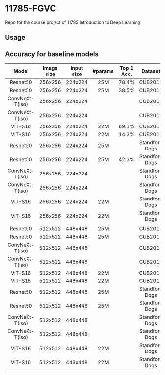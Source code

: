 # 11785-FGVC
Repo for the course project of 11785 Introduction to Deep Learning

## Usage

## Accuracy for baseline models
| Model | Image size | Input size | #params | Top 1 Acc. | Dataset | Pretrained |
|:---:|:---:|:---:|:---:| :---:|:---:|:---:|
| Resnet50 | 256x256 | 224x224 | 25M | 78.4% | CUB2011 | True |
| Resnet50 | 256x256 | 224x224 | 25M | 38.5% | CUB2011 | False |
| ConvNeXt-T(iso) | 256x256 | 224x224 |  |  | CUB2011 | True |
| ConvNeXt-T(iso) | 256x256 | 224x224 |  |  | CUB2011 | False |
| ViT-S16 | 256x256 | 224x224 | 22M | 69.1% | CUB2011 | True |
| ViT-S16 | 256x256 | 224x224 | 22M | 14.3% | CUB2011 | False |
| Resnet50 | 256x256 | 224x224 | 25M |  | Standford Dogs | True |
| Resnet50 | 256x256 | 224x224 | 25M | 42.3% | Standford Dogs | False |
| ConvNeXt-T(iso) | 256x256 | 224x224 |  |  | Standford Dogs | True |
| ConvNeXt-T(iso) | 256x256 | 224x224 |  |  | Standford Dogs | False |
| ViT-S16 | 256x256 | 224x224 | 22M |  | Standford Dogs | True |
| ViT-S16 | 256x256 | 224x224 | 22M |  | Standford Dogs | False |
|  |  |  |  |  |  |  |
| Resnet50 | 512x512 | 448x448 | 25M |  | CUB2011 | True |
| Resnet50 | 512x512 | 448x448 | 25M |  | CUB2011 | False |
| ConvNeXt-T(iso) | 512x512 | 448x448 |  |  | CUB2011 | True |
| ConvNeXt-T(iso) | 512x512 | 448x448 |  |  | CUB2011 | False |
| ViT-S16 | 512x512 | 448x448 | 22M |  | CUB2011 | True |
| ViT-S16 | 512x512 | 448x448 | 22M |  | CUB2011 | False |
| Resnet50 | 512x512 | 448x448 | 25M |  | Standford Dogs | True |
| Resnet50 | 512x512 | 448x448 | 25M |  | Standford Dogs | False |
| ConvNeXt-T(iso) | 512x512 | 448x448 |  |  | Standford Dogs | True |
| ConvNeXt-T(iso) | 512x512 | 448x448 |  |  | Standford Dogs | False |
| ViT-S16 | 512x512 | 448x448 | 22M |  | Standford Dogs | True |
| ViT-S16 | 512x512 | 448x448 | 22M |  | Standford Dogs | False |


